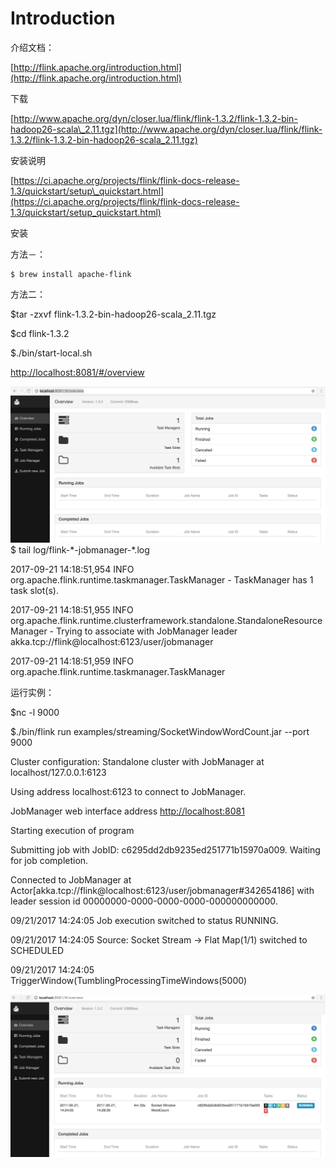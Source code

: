 # Introduction

介绍文档：

[http://flink.apache.org/introduction.html](http://flink.apache.org/introduction.html)

下载

[http://www.apache.org/dyn/closer.lua/flink/flink-1.3.2/flink-1.3.2-bin-hadoop26-scala\_2.11.tgz](http://www.apache.org/dyn/closer.lua/flink/flink-1.3.2/flink-1.3.2-bin-hadoop26-scala_2.11.tgz)

安装说明

[https://ci.apache.org/projects/flink/flink-docs-release-1.3/quickstart/setup\_quickstart.html](https://ci.apache.org/projects/flink/flink-docs-release-1.3/quickstart/setup_quickstart.html)

安装

方法－：

```
$ brew install apache-flink
```

方法二：

$tar -zxvf flink-1.3.2-bin-hadoop26-scala\_2.11.tgz

$cd flink-1.3.2

$./bin/start-local.sh

[http://localhost:8081/\#/overview](http://localhost:8081/#/overview)

![](/assets/flink.png)$ tail log/flink-\*-jobmanager-\*.log

2017-09-21 14:18:51,954 INFO  org.apache.flink.runtime.taskmanager.TaskManager              - TaskManager has 1 task slot\(s\).

2017-09-21 14:18:51,955 INFO  org.apache.flink.runtime.clusterframework.standalone.StandaloneResourceManager  - Trying to associate with JobManager leader akka.tcp://flink@localhost:6123/user/jobmanager

2017-09-21 14:18:51,959 INFO  org.apache.flink.runtime.taskmanager.TaskManager

运行实例：

$nc -l 9000

$./bin/flink run examples/streaming/SocketWindowWordCount.jar --port 9000

Cluster configuration: Standalone cluster with JobManager at localhost/127.0.0.1:6123

Using address localhost:6123 to connect to JobManager.

JobManager web interface address [http://localhost:8081](http://localhost:8081)

Starting execution of program

Submitting job with JobID: c6295dd2db9235ed251771b15970a009. Waiting for job completion.

Connected to JobManager at Actor\[akka.tcp://flink@localhost:6123/user/jobmanager\#342654186\] with leader session id 00000000-0000-0000-0000-000000000000.

09/21/2017 14:24:05    Job execution switched to status RUNNING.

09/21/2017 14:24:05    Source: Socket Stream -&gt; Flat Map\(1/1\) switched to SCHEDULED

09/21/2017 14:24:05    TriggerWindow\(TumblingProcessingTimeWindows\(5000\)

![](/assets/flinktask.png)

